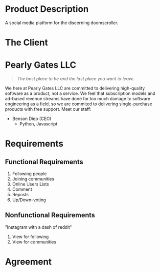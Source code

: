 # Product Description
A social media platform for the discerning doomscroller.

# The Client

# Pearly Gates LLC
> _The best place to be and the last place you want to leave._

We here at Pearly Gates LLC are committed to delivering high-quality software as a product, not a service. We feel that subscription models and ad-based revenue streams have done far too much damage to software engineering as a field, so we are commited to delivering single-purchase products with free support. Meet our staff:

- Benson Diep (CEO)
  - Python, Javascript

# Requirements

## Functional Requirements
1. Following people
2. Joining communities
3. Online Users Lists
4. Comment
5. Reposts
6. Up/Down-voting

## Nonfunctional Requirements
"Instagram with a dash of reddit"
1. View for following
2. View for communities

# Agreement
